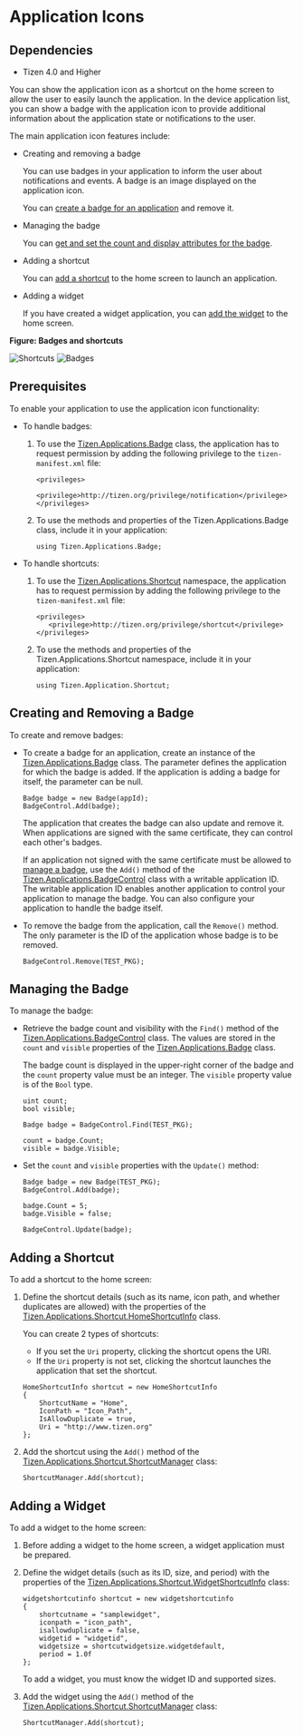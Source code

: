 Application Icons
=================

## Dependencies

- Tizen 4.0 and Higher

You can show the application icon as a shortcut on the home screen to
allow the user to easily launch the application. In the device
application list, you can show a badge with the application icon to
provide additional information about the application state or
notifications to the user.

The main application icon features include:

-   Creating and removing a badge

    You can use badges in your application to inform the user about
    notifications and events. A badge is an image displayed on the
    application icon.

    You can [create a badge for an application](#create) and remove it.

- Managing the badge

    You can [get and set the count and display attributes for the
    badge](#manage).

- Adding a shortcut

    You can [add a shortcut](#add) to the home screen to launch
    an application.

- Adding a widget

    If you have created a widget application, you can [add the
    widget](#add_widget) to the home screen.

**Figure: Badges and shortcuts**

![Shortcuts](../images/shortcut.png) ![Badges](../images/badge.png)


Prerequisites
-------------

To enable your application to use the application icon functionality:

-   To handle badges:
    1.  To use the
        [Tizen.Applications.Badge](https://developer.tizen.org/dev-guide/csapi/classTizen_1_1Applications_1_1Badge.html)
        class, the application has to request permission by adding the
        following privilege to the `tizen-manifest.xml` file:

        ``` {.prettyprint}
        <privileges>
           <privilege>http://tizen.org/privilege/notification</privilege>
        </privileges>
        ```

    2. To use the methods and properties of the
        Tizen.Applications.Badge class, include it in your application:

        ``` {.prettyprint}
        using Tizen.Applications.Badge;
        ```

- To handle shortcuts:
    1.  To use the
        [Tizen.Applications.Shortcut](https://developer.tizen.org/dev-guide/csapi/namespaceTizen_1_1Applications_1_1Shortcut.html)
        namespace, the application has to request permission by adding
        the following privilege to the `tizen-manifest.xml` file:

        ``` {.prettyprint}
        <privileges>
           <privilege>http://tizen.org/privilege/shortcut</privilege>
        </privileges>
        ```

    2. To use the methods and properties of the
        Tizen.Applications.Shortcut namespace, include it in your
        application:

        ``` {.prettyprint}
        using Tizen.Application.Shortcut;
        ```



Creating and Removing a Badge <a id="create"></a>
-----------------------------

To create and remove badges:

-   To create a badge for an application, create an instance of the
    [Tizen.Applications.Badge](https://developer.tizen.org/dev-guide/csapi/classTizen_1_1Applications_1_1Badge.html) class.
    The parameter defines the application for which the badge is added.
    If the application is adding a badge for itself, the parameter can
    be null.

    ``` {.prettyprint}
    Badge badge = new Badge(appId);
    BadgeControl.Add(badge);
    ```

    The application that creates the badge can also update and
    remove it. When applications are signed with the same certificate,
    they can control each other's badges.

    If an application not signed with the same certificate must be
    allowed to [manage a badge](#manage), use the `Add()` method of the
    [Tizen.Applications.BadgeControl](https://developer.tizen.org/dev-guide/csapi/classTizen_1_1Applications_1_1BadgeControl.html)
    class with a writable application ID. The writable application ID
    enables another application to control your application to manage
    the badge. You can also configure your application to handle the
    badge itself.

- To remove the badge from the application, call the
    `Remove()` method. The only parameter is the ID of the application
    whose badge is to be removed.

    ``` {.prettyprint}
    BadgeControl.Remove(TEST_PKG);
    ```



Managing the Badge <a id="manage"></a>
------------------

To manage the badge:

-   Retrieve the badge count and visibility with the `Find()` method of
    the
    [Tizen.Applications.BadgeControl](https://developer.tizen.org/dev-guide/csapi/classTizen_1_1Applications_1_1BadgeControl.html) class.
    The values are stored in the `count` and `visible` properties of the
    [Tizen.Applications.Badge](https://developer.tizen.org/dev-guide/csapi/classTizen_1_1Applications_1_1Badge.html) class.

    The badge count is displayed in the upper-right corner of the badge
    and the `count` property value must be an integer. The `visible`
    property value is of the `Bool` type.

    ``` {.prettyprint}
    uint count;
    bool visible;

    Badge badge = BadgeControl.Find(TEST_PKG);

    count = badge.Count;
    visible = badge.Visible;
    ```

- Set the `count` and `visible` properties with the `Update()` method:

    ``` {.prettyprint}
    Badge badge = new Badge(TEST_PKG);
    BadgeControl.Add(badge);

    badge.Count = 5;
    badge.Visible = false;

    BadgeControl.Update(badge);
    ```



Adding a Shortcut <a id="add"></a>
-----------------

To add a shortcut to the home screen:

1.  Define the shortcut details (such as its name, icon path, and
    whether duplicates are allowed) with the properties of the
    [Tizen.Applications.Shortcut.HomeShortcutInfo](https://developer.tizen.org/dev-guide/csapi/classTizen_1_1Applications_1_1Shortcut_1_1HomeShortcutInfo.html) class.

    You can create 2 types of shortcuts:

    -   If you set the `Uri` property, clicking the shortcut opens
        the URI.
    -   If the `Uri` property is not set, clicking the shortcut launches
        the application that set the shortcut.

    ``` {.prettyprint}
    HomeShortcutInfo shortcut = new HomeShortcutInfo
    {
        ShortcutName = "Home",
        IconPath = "Icon_Path",
        IsAllowDuplicate = true,
        Uri = "http://www.tizen.org"
    };
    ```

2. Add the shortcut using the `Add()` method of the
    [Tizen.Applications.Shortcut.ShortcutManager](https://developer.tizen.org/dev-guide/csapi/classTizen_1_1Applications_1_1Shortcut_1_1ShortcutManager.html)
    class:

    ``` {.prettyprint}
    ShortcutManager.Add(shortcut);
    ```



Adding a Widget <a id="add_widget"></a>
---------------

To add a widget to the home screen:

1.  Before adding a widget to the home screen, a widget application must
    be prepared.
2. Define the widget details (such as its ID, size, and period) with
    the properties of the
    [Tizen.Applications.Shortcut.WidgetShortcutInfo](https://developer.tizen.org/dev-guide/csapi/classTizen_1_1Applications_1_1Shortcut_1_1WidgetShortcutInfo.html)
    class:

    ``` {.prettyprint}
    widgetshortcutinfo shortcut = new widgetshortcutinfo
    {
        shortcutname = "samplewidget",
        iconpath = "icon_path",
        isallowduplicate = false,
        widgetid = "widgetid",
        widgetsize = shortcutwidgetsize.widgetdefault,
        period = 1.0f
    };
    ```

    To add a widget, you must know the widget ID and supported sizes.

3. Add the widget using the `Add()` method of the
    [Tizen.Applications.Shortcut.ShortcutManager](https://developer.tizen.org/dev-guide/csapi/classTizen_1_1Applications_1_1Shortcut_1_1ShortcutManager.html)
    class:

    ``` {.prettyprint}
    ShortcutManager.Add(shortcut);
    ```


